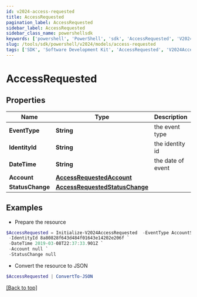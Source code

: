 ```yaml
---
id: v2024-access-requested
title: AccessRequested
pagination_label: AccessRequested
sidebar_label: AccessRequested
sidebar_class_name: powershellsdk
keywords: ['powershell', 'PowerShell', 'sdk', 'AccessRequested', 'V2024AccessRequested'] 
slug: /tools/sdk/powershell/v2024/models/access-requested
tags: ['SDK', 'Software Development Kit', 'AccessRequested', 'V2024AccessRequested']
---
```



# AccessRequested

## Properties

Name | Type | Description | Notes
------------ | ------------- | ------------- | -------------
**EventType** | **String** | the event type | [optional] 
**IdentityId** | **String** | the identity id | [optional] 
**DateTime** | **String** | the date of event | [optional] 
**Account** | [**AccessRequestedAccount**](access-requested-account) |  | [required]
**StatusChange** | [**AccessRequestedStatusChange**](access-requested-status-change) |  | [required]

## Examples

- Prepare the resource
```powershell
$AccessRequested = Initialize-V2024AccessRequested  -EventType AccountStatusChanged `
 -IdentityId 8a80828f643d484f01643e14202e206f `
 -DateTime 2019-03-08T22:37:33.901Z `
 -Account null `
 -StatusChange null
```

- Convert the resource to JSON
```powershell
$AccessRequested | ConvertTo-JSON
```


[[Back to top]](#) 


